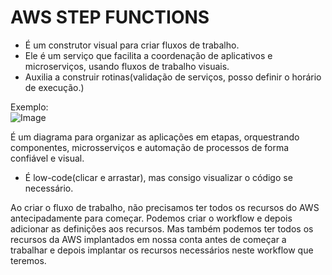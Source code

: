 # AWS STEP FUNCTIONS

- É um construtor visual para criar fluxos de trabalho.
- Ele é um serviço que facilita a coordenação de aplicativos e microserviços, usando fluxos de trabalho visuais. 
- Auxilia a construir rotinas(validação de serviços, posso definir o horário de execução.)

Exemplo:  
![Image](https://github.com/user-attachments/assets/2e310217-3734-41e7-9cea-dcb22b4e00a5)

É um diagrama para organizar as aplicações em etapas, orquestrando componentes, microsserviços e automação de processos de forma confiável e visual.
- É low-code(clicar e arrastar), mas consigo visualizar o código se necessário. 

Ao criar o fluxo de trabalho, não precisamos ter todos os recursos do AWS antecipadamente para começar. 
Podemos criar o workflow e depois adicionar as definições aos recursos. Mas também podemos ter todos os recursos da AWS  implantados em nossa conta antes de começar a trabalhar e depois implantar os recursos necessários neste workflow que teremos. 

